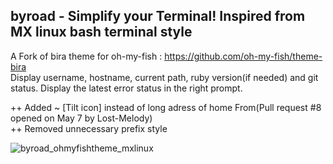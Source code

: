 ## byroad - Simplify your Terminal! Inspired from MX linux bash terminal style

A Fork of bira theme for oh-my-fish : https://github.com/oh-my-fish/theme-bira  
Display username, hostname, current path, ruby version(if needed) and git status. Display the latest error status in the right prompt. 

++ Added ~ [Tilt icon] instead of long adress of home From(Pull request #8 opened on May 7 by Lost-Melody)  
++ Removed unnecessary prefix style  

![byroad_ohmyfishtheme_mxlinux](https://user-images.githubusercontent.com/41370460/95195119-bb8d9e80-07f3-11eb-93c6-b643d0a9bb77.png)  
